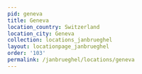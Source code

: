 ```yaml
---
pid: geneva
title: Geneva
location_country: Switzerland
location_city: Geneva
collection: locations_janbrueghel
layout: locationpage_janbrueghel
order: '103'
permalink: /janbrueghel/locations/geneva
---
```

